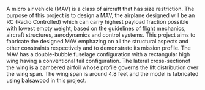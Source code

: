 A micro air vehicle (MAV) is a class of aircraft that has size restriction. The purpose of this project is to design a MAV, the airplane designed will be an RC (Radio Controlled) which can carry highest payload fraction possible with lowest empty weight, based on the guidelines of flight mechanics, aircraft structures, aerodynamics and control systems. This project aims to fabricate the designed MAV emphazing on all the structural aspects and other constraints respectively and to demonstrate its mission profile. The MAV has a double-bubble fuselage configuration with a rectangular high wing having a conventional tail configuration. The lateral cross-sectionof the wing is a cambered airfoil whose profile governs the lift distribution over the wing span. The wing span is around 4.8 feet and the model is fabricated using balsawood in this project.
